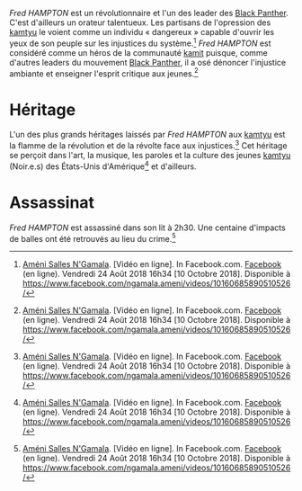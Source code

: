 <!-- TITLE: Fred HAMPTON -->
<!-- SUBTITLE: Présentation du leader des Black Panther : Fred Hampton -->

*Fred HAMPTON* est un révolutionnaire et l'un des leader des [Black Panther](/organisme/a-classer/ameriques/etats-unis/black-panther). C'est d'ailleurs un orateur talentueux. Les partisans de l'opression des [kamtyu](/peuple/monde/kamit) le voient comme un individu « dangereux » capable d'ouvrir les yeux de son peuple sur les injustices du système.[^1]
*Fred HAMPTON* est considéré comme un héros de la communauté [kamit](/peuple/monde/kamit) puisque, comme d'autres leaders du mouvement [Black Panther](/organisme/a-classer/ameriques/etats-unis/black-panther), il a osé dénoncer l'injustice ambiante et enseigner l'esprit critique aux jeunes.[^1]

# Héritage
L'un des plus grands héritages laissés par *Fred HAMPTON* aux [kamtyu](/peuple/monde/kamit) est la flamme de la révolution et de la révolte face aux injustices.[^1]
Cet héritage se perçoit dans l'art, la musique, les paroles et la culture des jeunes [kamtyu](/peuple/monde/kamit) (Noir.e.s) des États-Unis d'Amérique[^1] et d'ailleurs.

# Assassinat
*Fred HAMPTON* est assassiné dans son lit à 2h30. Une centaine d'impacts de balles ont été retrouvés au lieu du crime.[^1]


[^1]: [Améni Salles N'Gamala](https://www.facebook.com/ngamala.ameni?eid=ARDlKGy1O9Eazm0P9VfQbjm8ciBWjF1TV17RrEcXv-AWl77mG8KDe2ccgc0hhsKv2pKu7eTkTpRWaq1e). [Vidéo en ligne]. In Facebook.com. [Facebook](https://www.facebook.com) (en ligne). Vendredi 24 Août 2018 16h34 [10 Octobre 2018]. Disponible à https://www.facebook.com/ngamala.ameni/videos/10160685890510526/